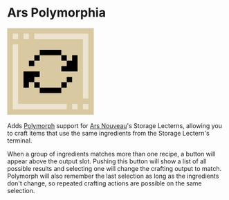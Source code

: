 # Ars Polymorphia

<img src="https://github.com/Vonr/Ars-Polymorphia/blob/master/src/main/resources/ars_polymorphia.png?raw=true" width="200">

Adds [Polymorph](https://www.curseforge.com/minecraft/mc-mods/polymorph) support for [Ars Nouveau](https://www.curseforge.com/minecraft/mc-mods/ars-nouveau)'s Storage Lecterns, allowing you to craft items that use the same ingredients from the Storage Lectern's terminal.

When a group of ingredients matches more than one recipe, a button will appear above the output slot. Pushing this button will show a list of all possible results and selecting one will change the crafting output to match. Polymorph will also remember the last selection as long as the ingredients don't change, so repeated crafting actions are possible on the same selection.

